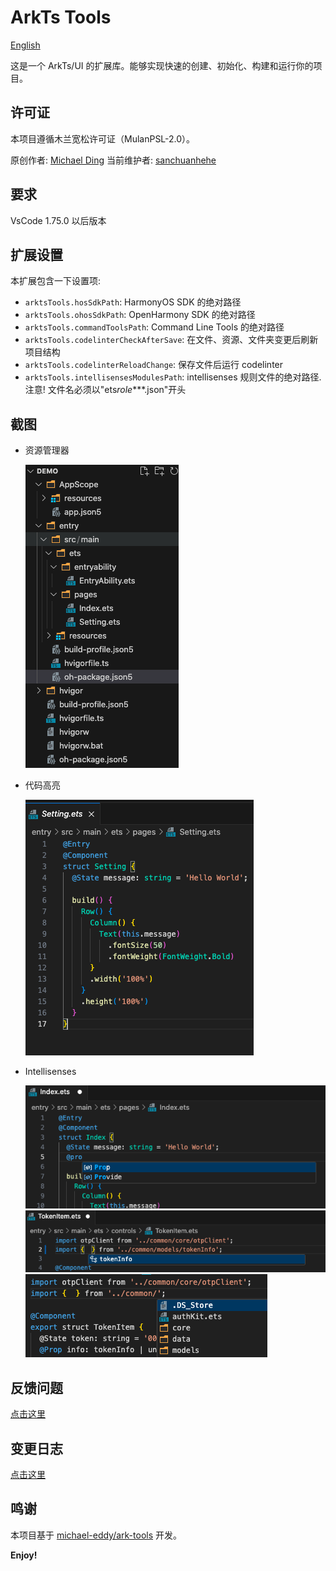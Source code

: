# ArkTs Tools

[English](https://github.com/sanchuanhehe/ark-tools/blob/master/README.en.md)

这是一个 ArkTs/UI 的扩展库。能够实现快速的创建、初始化、构建和运行你的项目。

## 许可证

本项目遵循木兰宽松许可证（MulanPSL-2.0）。

原创作者: [Michael Ding](https://gitee.com/michael-eddy)
当前维护者: [sanchuanhehe](https://github.com/sanchuanhehe)

## 要求

VsCode 1.75.0 以后版本

## 扩展设置

本扩展包含一下设置项:

- `arktsTools.hosSdkPath`: HarmonyOS SDK 的绝对路径
- `arktsTools.ohosSdkPath`: OpenHarmony SDK 的绝对路径
- `arktsTools.commandToolsPath`: Command Line Tools 的绝对路径
- `arktsTools.codelinterCheckAfterSave`: 在文件、资源、文件夹变更后刷新项目结构
- `arktsTools.codelinterReloadChange`: 保存文件后运行 codelinter
- `arktsTools.intellisensesModulesPath`: intellisenses 规则文件的绝对路径. 注意! 文件名必须以\"ets*role*\*\*\*.json\"开头

## 截图

- 资源管理器

  <img src="images/explorer.png">

- 代码高亮

  <img src="images/high-light.png">

- Intellisenses

  <img src="images/key-intellisenses.png">
  <img src="images/class-intellisenses.png">
  <img src="images/path-intellisenses.png">

## 反馈问题

[点击这里](https://github.com/sanchuanhehe/ark-tools/issues)

## 变更日志

[点击这里](https://marketplace.visualstudio.com/items/sanchuanhehe.ark-tools/changelog)

## 鸣谢

本项目基于 [michael-eddy/ark-tools](https://gitee.com/michael-eddy/ark-tools) 开发。

**Enjoy!**
